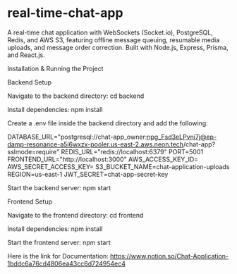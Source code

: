 # real-time-chat-app
A real-time chat application with WebSockets (Socket.io), PostgreSQL, Redis, and AWS S3, featuring offline message queuing, resumable media uploads, and message order correction. Built with Node.js, Express, Prisma, and React.js.

Installation & Running the Project

Backend Setup

Navigate to the backend directory:
cd backend

Install dependencies:
npm install

Create a .env file inside the backend directory and add the following:

DATABASE_URL="postgresql://chat-app_owner:npg_Fsd3eLPvni7j@ep-damp-resonance-a5i6wxzx-pooler.us-east-2.aws.neon.tech/chat-app?sslmode=require"
REDIS_URL="redis://localhost:6379"
PORT=5001
FRONTEND_URL="http://localhost:3000"
AWS_ACCESS_KEY_ID=
AWS_SECRET_ACCESS_KEY=
S3_BUCKET_NAME=chat-application-uploads
REGION=us-east-1
JWT_SECRET=chat-app-secret-key

Start the backend server:
npm start

Frontend Setup

Navigate to the frontend directory:
cd frontend

Install dependencies:
npm install

Start the frontend server:
npm start



Here is the link for Documentation: https://www.notion.so/Chat-Application-1bddc6a76cd4806ea43cc6d724954ec4
